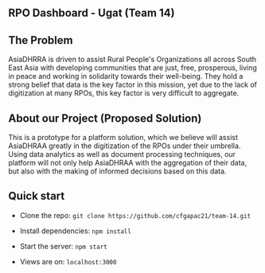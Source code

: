 ## RPO Dashboard - Ugat (Team 14)

## The Problem
AsiaDHRRA is driven to assist Rural People's Organizations all across South East Asia with developing communities that are just, free, prosperous, living in peace and working in solidarity towards their well-being. They hold a strong belief that data is the key factor in this mission, yet due to the lack of digitization at many RPOs, this key factor is very difficult to aggregate.
## About our Project (Proposed Solution)
This is a prototype for a platform solution, which we believe will assist AsiaDHRAA greatly in the digitization of the RPOs under their umbrella. Using data analytics as well as document processing techniques, our platform will not only help AsiaDHRAA with the aggregation of their data, but also with the making of informed decisions based on this data.
## Quick start

- Clone the repo: `git clone https://github.com/cfgapac21/team-14.git`

- Install dependencies: `npm install`

- Start the server: `npm start`

- Views are on: `localhost:3000`

